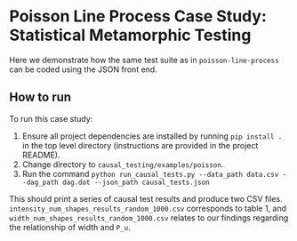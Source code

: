 # Poisson Line Process Case Study: Statistical Metamorphic Testing
Here we demonstrate how the same test suite as in `poisson-line-process` can be coded using the JSON front end.

## How to run
To run this case study:
1. Ensure all project dependencies are installed by running `pip install .` in the top level directory
   (instructions are provided in the project README).
2. Change directory to `causal_testing/examples/poisson`.
3. Run the command `python run_causal_tests.py --data_path data.csv --dag_path dag.dot --json_path causal_tests.json`

This should print a series of causal test results and produce two CSV files. `intensity_num_shapes_results_random_1000.csv` corresponds to table 1, and `width_num_shapes_results_random_1000.csv` relates to our findings regarding the relationship of width and `P_u`.
